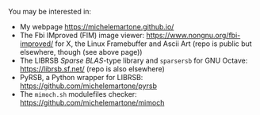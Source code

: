 
You may be interested in:

  * My webpage https://michelemartone.github.io/
  * The Fbi IMproved (FIM) image viewer: https://www.nongnu.org/fbi-improved/ for X, the Linux Framebuffer and Ascii Art
    (repo is public but elsewhere, though (see above page))
  * The LIBRSB _Sparse BLAS_-type library and `sparsersb` for GNU Octave: https://librsb.sf.net/
    (repo is also elsewhere)
  * PyRSB, a Python wrapper for LIBRSB: https://github.com/michelemartone/pyrsb
  * The `mimoch.sh` modulefiles checker: https://github.com/michelemartone/mimoch

